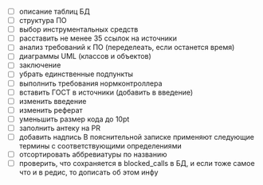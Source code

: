 * [ ] описание таблиц БД
* [ ] структура ПО
* [ ] выбор инструментальных средств
* [ ] расставить не менее 35 ссылок на источники
* [ ] анализ требований к ПО (переделеать, если останется время)
* [ ] диаграммы UML (классов и объектов)
* [ ] заключение
* [ ] убрать единственные подпункты
* [ ] выполнить требования нормконтроллера
* [ ] вставить ГОСТ в источники (добавить в введение)
* [ ] изменить введение
* [ ] изменить реферат
* [ ] уменьшить размер кода до 10pt
* [ ] заполнить антеку на PR
* [ ] добавить надпись В пояснительной записке применяют следующие термины с соответствующими определениями
* [ ] отсортировать аббревиатуры по названию
* [ ] проверить, что сохраняется в blocked_calls в БД, и если тоже самое что и в редис, то дописать об этом инфу
